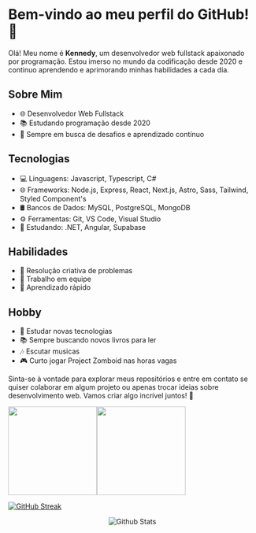 # Bem-vindo ao meu perfil do GitHub! 👋

Olá! Meu nome é **Kennedy**, um desenvolvedor web fullstack apaixonado por programação. Estou imerso no mundo da codificação desde 2020 e continuo aprendendo e aprimorando minhas habilidades a cada dia.

## Sobre Mim

- 🌐 Desenvolvedor Web Fullstack
- 📚 Estudando programação desde 2020
- 🚀 Sempre em busca de desafios e aprendizado contínuo

## Tecnologias

- 💻 Linguagens: Javascript, Typescript, C#
- 🌐 Frameworks: Node.js, Express, React, Next.js, Astro, Sass, Tailwind, Styled Component's
- 🛢️ Bancos de Dados: MySQL, PostgreSQL, MongoDB
- ⚙️ Ferramentas: Git, VS Code, Visual Studio
- 🔮 Estudando: .NET, Angular, Supabase

## Habilidades

- 🎈 Resolução criativa de problemas
- 🚩 Trabalho em equipe
- 🧠 Aprendizado rápido

## Hobby

- 📖 Estudar novas tecnologias
- 📚 Sempre buscando novos livros para ler
- 🎶 Escutar musicas
- 🎮 Curto jogar Project Zomboid nas horas vagas

Sinta-se à vontade para explorar meus repositórios e entre em contato se quiser colaborar em algum projeto ou apenas trocar ideias sobre desenvolvimento web. Vamos criar algo incrível juntos! 🚀

<div style="display: flex">
<img height="180em" src="https://github-readme-stats.vercel.app/api?username=KennedyReisz&show_icons=true&theme=dark"/>
  <img height="180em" src="https://github-readme-stats.vercel.app/api/top-langs/?username=KennedyReisz&layout=compact&theme=dark"/>
</div>

[![GitHub Streak](https://github-readme-streak-stats.herokuapp.com?user=KennedyReisz&theme=dark&border_radius=5&card_width=763)](https://git.io/streak-stats)

<p align="center">
  <img src="https://raw.githubusercontent.com/mayhemantt/mayhemantt/Update/svg/Bottom.svg" alt="Github Stats" />
</p>
